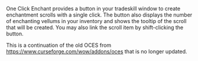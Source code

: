 

One Click Enchant provides a button in your tradeskill window to create enchantment scrolls with a single click. The button also displays the number of enchanting vellums in your inventory and shows the tooltip of the scroll that will be created. You may also link the scroll item by shift-clicking the button.

 

This is a continuation of the old OCES from https://www.curseforge.com/wow/addons/oces that is no longer updated.
